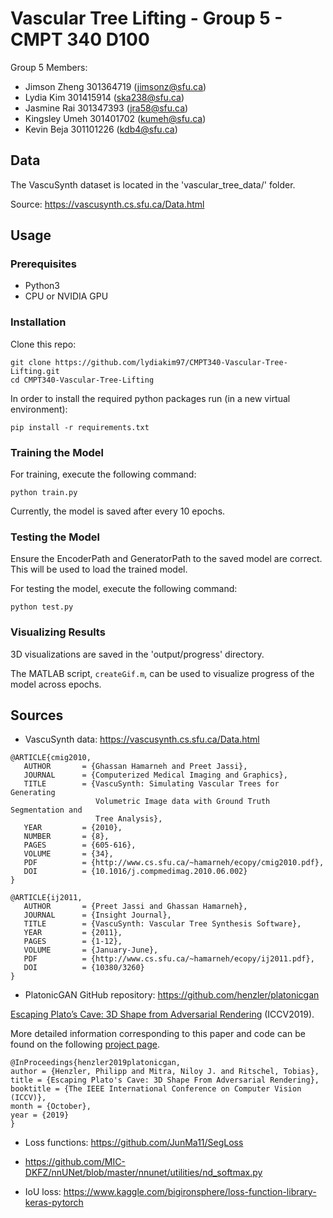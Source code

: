 # Vascular Tree Lifting - Group 5 - CMPT 340 D100

Group 5 Members:
- Jimson Zheng 301364719 (jimsonz@sfu.ca)
- Lydia Kim 301415914 (ska238@sfu.ca)
- Jasmine Rai 301347393 (jra58@sfu.ca)
- Kingsley Umeh 301401702 (kumeh@sfu.ca)
- Kevin Beja 301101226 (kdb4@sfu.ca)

## Data

The VascuSynth dataset is located in the 'vascular_tree_data/' folder. 

Source: https://vascusynth.cs.sfu.ca/Data.html

## Usage

### Prerequisites

- Python3
- CPU or NVIDIA GPU

### Installation

Clone this repo:

```
git clone https://github.com/lydiakim97/CMPT340-Vascular-Tree-Lifting.git
cd CMPT340-Vascular-Tree-Lifting
```

In order to install the required python packages run (in a new virtual environment):

```
pip install -r requirements.txt
```

### Training the Model

For training, execute the following command:

`python train.py`

Currently, the model is saved after every 10 epochs.


### Testing the Model

Ensure the EncoderPath and GeneratorPath to the saved model are correct. This will be used to load the trained model.

For testing the model, execute the following command:

`python test.py`


### Visualizing Results
3D visualizations are saved in the 'output/progress' directory. 

The MATLAB script, `createGif.m`, can be used to visualize progress of the model across epochs.


## Sources

- VascuSynth data: https://vascusynth.cs.sfu.ca/Data.html
```
@ARTICLE{cmig2010,
   AUTHOR       = {Ghassan Hamarneh and Preet Jassi},
   JOURNAL      = {Computerized Medical Imaging and Graphics},
   TITLE        = {VascuSynth: Simulating Vascular Trees for Generating
                   Volumetric Image data with Ground Truth Segmentation and
                   Tree Analysis},
   YEAR         = {2010},
   NUMBER       = {8},
   PAGES        = {605-616},
   VOLUME       = {34},
   PDF          = {http://www.cs.sfu.ca/~hamarneh/ecopy/cmig2010.pdf},
   DOI          = {10.1016/j.compmedimag.2010.06.002}
}

@ARTICLE{ij2011,
   AUTHOR       = {Preet Jassi and Ghassan Hamarneh},
   JOURNAL      = {Insight Journal},
   TITLE        = {VascuSynth: Vascular Tree Synthesis Software},
   YEAR         = {2011},
   PAGES        = {1-12},
   VOLUME       = {January-June},
   PDF          = {http://www.cs.sfu.ca/~hamarneh/ecopy/ij2011.pdf},
   DOI          = {10380/3260}
}
```

- PlatonicGAN
GitHub repository: https://github.com/henzler/platonicgan 

[Escaping Plato’s Cave: 3D Shape from Adversarial Rendering](https://geometry.cs.ucl.ac.uk/projects/2019/platonicgan/paper_docs/platonicgan.pdf) (ICCV2019). 

More detailed information corresponding to this paper and code can be found on the following [project page](https://geometry.cs.ucl.ac.uk/projects/2019/platonicgan/).

```
@InProceedings{henzler2019platonicgan,
author = {Henzler, Philipp and Mitra, Niloy J. and Ritschel, Tobias},
title = {Escaping Plato's Cave: 3D Shape From Adversarial Rendering},
booktitle = {The IEEE International Conference on Computer Vision (ICCV)},
month = {October},
year = {2019}
}
```

- Loss functions:  https://github.com/JunMa11/SegLoss

- https://github.com/MIC-DKFZ/nnUNet/blob/master/nnunet/utilities/nd_softmax.py

- IoU loss: https://www.kaggle.com/bigironsphere/loss-function-library-keras-pytorch

